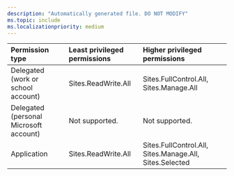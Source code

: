 ```yaml
---
description: "Automatically generated file. DO NOT MODIFY"
ms.topic: include
ms.localizationpriority: medium
---
```


|Permission type|Least privileged permissions|Higher privileged permissions|
|:---|:---|:---|
|Delegated (work or school account)|Sites.ReadWrite.All|Sites.FullControl.All, Sites.Manage.All|
|Delegated (personal Microsoft account)|Not supported.|Not supported.|
|Application|Sites.ReadWrite.All|Sites.FullControl.All, Sites.Manage.All, Sites.Selected|


